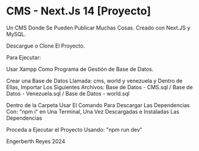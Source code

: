 # CMS - Next.Js 14 [Proyecto]

Un CMS Donde Se Pueden Publicar Muchas Cosas. Creado con Next.JS y MySQL.

Descargue o Clone El Proyecto.

Para Ejecutar:

Usar Xampp Como Programa de Gestión de Base de Datos.

Crear una Base de Datos Llamada: cms, world y venezuela y Dentro de Ellas, Importar Los Siguientes Archivos: Base de Datos - CMS.sql / Base de Datos - Venezuela.sql / Base de Datos - world.sql

Dentro de la Carpeta Usar El Comando Para Descargar Las Dependencias Con: "npm i" en Una Terminal, Una Vez Descargadas e Instaladas Las Dependencias

Proceda a Ejecutar el Proyecto Usando: "npm run dev"

Engerberth Reyes 2024
